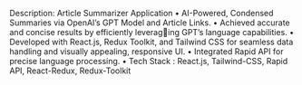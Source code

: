 Description: Article Summarizer Application
• AI-Powered, Condensed Summaries via OpenAI’s GPT Model
and Article Links.
• Achieved accurate and concise results by efficiently leveraging GPT’s language capabilities.
• Developed with React.js, Redux Toolkit, and Tailwind CSS for
seamless data handling and visually appealing, responsive UI.
• Integrated Rapid API for precise language processing.
• Tech Stack : React.js, Tailwind-CSS, Rapid API, React-Redux,
Redux-Toolkit

